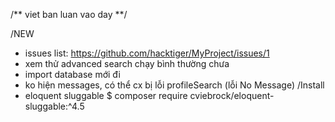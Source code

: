 /** viet ban luan vao day **/

/NEW
+ issues list: https://github.com/hacktiger/MyProject/issues/1
+ xem thử advanced search chạy bình thường chưa
+ import database mới đi
+ ko hiện messages, có thể cx bị lỗi profileSearch (lỗi No Message)
/Install
+ eloquent sluggable $ composer require cviebrock/eloquent-sluggable:^4.5

